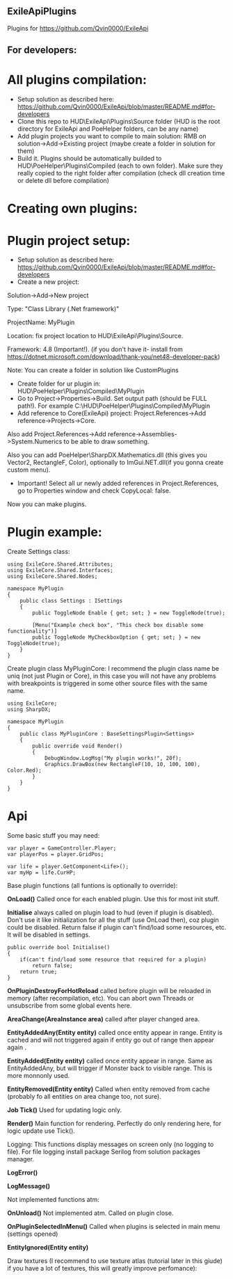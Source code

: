 ## ExileApiPlugins
Plugins for https://github.com/Qvin0000/ExileApi


## For developers:
# All plugins compilation:
* Setup solution as described here: https://github.com/Qvin0000/ExileApi/blob/master/README.md#for-developers
* Clone this repo to HUD\ExileApi\Plugins\Source folder (HUD is the root directory for ExileApi and PoeHelper folders, can be any name)
* Add plugin projects you want to compile to main solution: RMB on solution->Add->Existing project (maybe create a folder in solution for them)
* Build it. Plugins should be automatically builded to HUD\PoeHelper\Plugins\Compiled (each to own folder). Make sure they really copied to the right folder after compilation (check dll creation time or delete dll before compilation)


# Creating own plugins:
# Plugin project setup:
* Setup solution as described here: https://github.com/Qvin0000/ExileApi/blob/master/README.md#for-developers
* Create a new project: 

Solution->Add->New project

Type: "Class Library (.Net framework)"

ProjectName: MyPlugin

Location: fix project location to HUD\ExileApi\Plugins\Source.  

Framework: 4.8 (Important!). (if you don't have it- install from https://dotnet.microsoft.com/download/thank-you/net48-developer-pack)

Note: You can create a folder in solution like CustomPlugins

* Create folder for ur plugin in: HUD\PoeHelper\Plugins\Compiled\MyPlugin
* Go to Project->Properties->Build. Set output path (should be FULL path!). For example C:\\HUD\PoeHelper\Plugins\Compiled\MyPlugin
* Add reference to Core(ExileApi) project: Project.References->Add reference->Projects->Core. 

Also add Project.References->Add reference->Assemblies->System.Numerics to be able to draw something.

Also you can add PoeHelper\SharpDX.Mathematics.dll (this gives you Vector2, RectangleF, Color), optionally to ImGui.NET.dll(if you gonna create custom menu). 

* Important! Select all ur newly added references in Project.References, go to Properties window and check CopyLocal: false.

Now you can make plugins.


# Plugin example:
Create Settings class:
```
using ExileCore.Shared.Attributes;
using ExileCore.Shared.Interfaces;
using ExileCore.Shared.Nodes;

namespace MyPlugin
{
    public class Settings : ISettings
    {
        public ToggleNode Enable { get; set; } = new ToggleNode(true);

        [Menu("Example check box", "This check box disable some functionality")]
        public ToggleNode MyCheckboxOption { get; set; } = new ToggleNode(true);
    }
}

```

Create plugin class MyPluginCore:
I recommend the plugin class name be uniq (not just Plugin or Core), in this case you will not have any problems with breakpoints is triggered in some other source files with the same name.
```
using ExileCore;
using SharpDX;

namespace MyPlugin
{
    public class MyPluginCore : BaseSettingsPlugin<Settings>
    {
        public override void Render()
        {
            DebugWindow.LogMsg("My plugin works!", 20f);
            Graphics.DrawBox(new RectangleF(10, 10, 100, 100), Color.Red);
        }
    }
}
```

# Api
Some basic stuff you may need:
```
var player = GameController.Player;
var playerPos = player.GridPos;

var life = player.GetComponent<Life>();
var myHp = life.CurHP;
```

Base plugin functions (all funtions is optionally to override):

**OnLoad()** Called once for each enabled plugin. Use this for most init stuff.

**Initialise** always called on plugin load to hud (even if plugin is disabled). Don't use it like initialization for all the stuff (use OnLoad then), coz plugin could be disabled.
Return false if plugin can't find/load some resources, etc. It will be disabled in settings.
```
public override bool Initialise()
{
    if(can't find/load some resource that required for a plugin)
        return false;
    return true;
}
```
**OnPluginDestroyForHotReload** called before plugin will be reloaded in memory (after recompilation, etc). You can abort own Threads or unsubscribe from some global events here.

**AreaChange(AreaInstance area)** called after player changed area.

**EntityAddedAny(Entity entity)** called once entity appear in range. Entity is cached and will not triggered again if entity go out of range then appear again .

**EntityAdded(Entity entity)** called once entity appear in range. Same as EntityAddedAny, but will trigger if Monster back to visible range. This is more monnonly used.

**EntityRemoved(Entity entity)** Called when entity removed from cache (probably fo all entities on area change too, not sure).

**Job Tick()** Used for updating logic only.

**Render()** Main function for rendering. Perfectly do only rendering here, for logic update use Tick().

Logging:
This functions display messages on screen only (no logging to file). For file logging install package Serilog from solution packages manager.

**LogError()**

**LogMessage()**


Not implemented functions atm:

**OnUnload()** Not implemented atm. Called on plugin close.

**OnPluginSelectedInMenu()** Called when plugins is selected in main menu (settings opened)

**EntityIgnored(Entity entity)** 



Draw textures (I recommend to use texture atlas (tutorial later in this giude) if you have a lot of textures, this will greatly improve perfomance):
```

```
